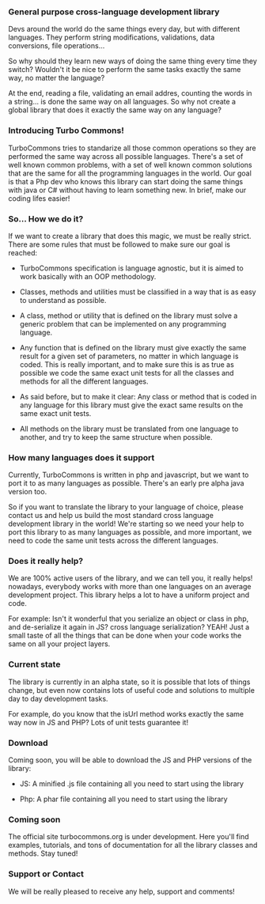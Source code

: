 ### General purpose cross-language development library
Devs around the world do the same things every day, but with different languages. They perform string modifications, validations, data conversions, file operations... 

So why should they learn new ways of doing the same thing every time they switch?
Wouldn't it be nice to perform the same tasks exactly the same way, no matter the language?

At the end, reading a file, validating an email addres, counting the words in a string... is done the same way on all languages. So why not create a global library that does it exactly the same way on any language?

### Introducing Turbo Commons!
 
TurboCommons tries to standarize all those common operations so they are performed the same way across all possible languages. There's a set of well known common problems, with a set of well known common solutions that are the same for all the programming languages in the world. Our goal is that a Php dev who knows this library can start doing the same things with java or C# without having to learn something new. In brief, make our coding lifes easier!
	
### So... How we do it?
If we want to create a library that does this magic, we must be really strict. There are some rules that must be followed to make sure our goal is reached:

- TurboCommons specification is language agnostic, but it is aimed to work basically with an OOP methodology.

- Classes, methods and utilities must be classified in a way that is as easy to understand as possible.
 
- A class, method or utility that is defined on the library must solve a generic problem that can be implemented on any programming language.

- Any function that is defined on the library must give exactly the same result for a given set of parameters, no matter in which language is coded. This is really important, and to make sure this is as true as possible we code the same exact unit tests for all the classes and methods for all the different languages.

- As said before, but to make it clear: Any class or method that is coded in any language for this library must give the exact same results on the same exact unit tests.

- All methods on the library must be translated from one language to another, and try to keep the same structure when possible.
	
### How many languages does it support	 
Currently, TurboCommons is written in php and javascript, but we want to port it to as many languages as possible. There's an early pre alpha java version too.

So if you want to translate the library to your language of choice, please contact us and help us build the most standard cross language development library in the world! We're starting so we need your help to port this library to as many languages as possible, and more important, we need to code the same unit tests across the different languages.

### Does it really help?

We are 100% active users of the library, and we can tell you, it really helps! nowadays, everybody works with more than one languages on an average development project. This library helps a lot to have a uniform project and code.

For example: Isn't it wonderful that you serialize an object or class in php, and de-serialize it again in JS? cross language serialization? YEAH! Just a small taste of all the things that can be done when your code works the same on all your project layers.

### Current state
The library is currently in an alpha state, so it is possible that lots of things change, but even now contains lots of useful code and solutions to multiple day to day development tasks. 

For example, do you know that the isUrl method works exactly the same way now in JS and PHP? Lots of unit tests guarantee it!

### Download
Coming soon, you will be able to download the JS and PHP versions of the library:

- JS: A minified .js file containing all you need to start using the library

- Php: A phar file containing all you need to start using the library

### Coming soon

The official site turbocommons.org is under development. Here you'll find examples, tutorials, and tons of documentation for all the library classes and methods. Stay tuned!

### Support or Contact
We will be really pleased to receive any help, support and comments!
